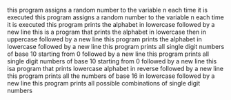 this program assigns a random number to the variable n each time it is executed
this program assigns a random number to the variable n each time it is executed
this program prints the alphabet in lowercase followed by a new line
this is a program that prints the alphabet in lowercase then in uppercase followed by a new line
this program prints the alphabet in lowercase followed by a new line
this program prints all single digit numbers of base 10 starting from 0 followed by a new line
this program prints all single digit numbers of base 10 starting from 0 followed by a new line
this isa program that prints lowercase alphabet in reverse followed by a new line
this program prints all the numbers of base 16 in lowercase followed by a new line
this program prints all possible combinations of single digit numbers
